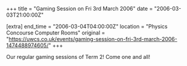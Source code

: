 +++
title = "Gaming Session on Fri 3rd March 2006"
date = "2006-03-03T21:00:00Z"

[extra]
end_time = "2006-03-04T04:00:00Z"
location = "Physics Concourse Computer Rooms"
original = "https://uwcs.co.uk/events/gaming-session-on-fri-3rd-march-2006-1474488974605/"
+++

Our regular gaming sessions of Term 2\! Come one and all\!


